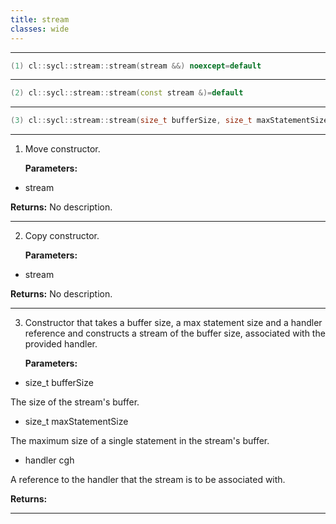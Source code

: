 ```yaml
---
title: stream
classes: wide
---
```



---

```cpp
(1) cl::sycl::stream::stream(stream &&) noexcept=default
```

---

```cpp
(2) cl::sycl::stream::stream(const stream &)=default
```

---

```cpp
(3) cl::sycl::stream::stream(size_t bufferSize, size_t maxStatementSize, handler &cgh)
```

---

1. Move constructor. 

   **Parameters:**

  * stream 

   

   **Returns:** No description.

---

2. Copy constructor. 

   **Parameters:**

  * stream 

   

   **Returns:** No description.

---

3. Constructor that takes a buffer size, a max statement size and a handler reference and constructs a stream of the buffer size, associated with the provided handler. 

   **Parameters:**

  * size_t bufferSize

   The size of the stream's buffer. 

  * size_t maxStatementSize

   The maximum size of a single statement in the stream's buffer. 

  * handler cgh

   A reference to the handler that the stream is to be associated with. 

   **Returns:** 

---

